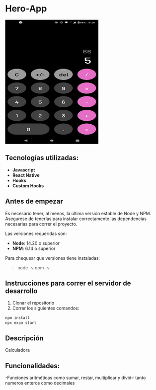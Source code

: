 

# Hero-App

<img src = "./public/calculadora.jpg" alt="Texto alternativo" width="300" height="400">
 
 
## Tecnologías utilizadas:

* __Javascript__
* __React Native__
* __Hooks__
* __Custom Hooks__


## Antes de empezar
Es necesario tener, al menos, la última versión estable de Node y NPM. Asegurese de tenerlas para instalar correctamente las dependencias necesarias para correr el proyecto.

Las versiones requeridas son:
- **Node**: 14.20 o superior
- **NPM**: 6.14 o superior

Para chequear que versiones tiene instaladas:
> node -v
> npm -v

## Instrucciones para correr el servidor de desarrollo

1. Clonar el repositorio
2. Correr los siguientes comandos:
```
npm install
npx expo start
```

## Descripción
Calculadora

## Funcionalidades:
-Funciones aritméticas como sumar, restar, multiplicar y dividir tanto numeros enteros como decimales



